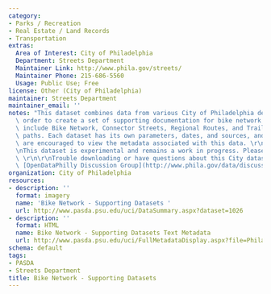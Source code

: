 ```yaml
---
category:
- Parks / Recreation
- Real Estate / Land Records
- Transportation
extras:
  Area of Interest: City of Philadelphia
  Department: Streets Department
  Maintainer Link: http://www.phila.gov/streets/
  Maintainer Phone: 215-686-5560
  Usage: Public Use; Free
license: Other (City of Philadelphia)
maintainer: Streets Department
maintainer_email: ''
notes: "This dataset combines data from various City of Philadelphia departments in\
  \ order to create a set of supporting documentation for bike network routing. Datasets\
  \ include Bike Network, Connector Streets, Regional Routes, and Trails and Side\
  \ paths. Each dataset has its own parameters, dates, and sources, and individuals\
  \ are encouraged to view the metadata associated with this data. \r\n<br></br>\r\
  \nThis dataset is experimental and remains a work in progress. Please use with caution.\
  \ \r\n\r\nTrouble downloading or have questions about this City dataset? Visit the\
  \ [OpenDataPhilly Discussion Group](http://www.phila.gov/data/discuss/)"
organization: City of Philadelphia
resources:
- description: ''
  format: imagery
  name: 'Bike Network - Supporting Datasets '
  url: http://www.pasda.psu.edu/uci/DataSummary.aspx?dataset=1026
- description: ''
  format: HTML
  name: Bike Network - Supporting Datasets Text Metadata
  url: http://www.pasda.psu.edu/uci/FullMetadataDisplay.aspx?file=PhiladelphiaBikeNetwork_SupportingDatasets.xml
schema: default
tags:
- PASDA
- Streets Department
title: Bike Network - Supporting Datasets
---
```

